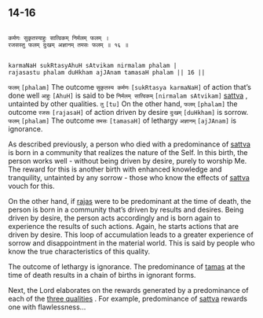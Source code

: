 ## 14-16


```shloka-sa

कर्मणः सुकृतस्याहुः सात्विकम् निर्मलम् फलम् ।
रजसस्तु फलम् दुःखम् अज्ञानम् तमसः फलम् ॥ १६ ॥

```
```shloka-sa-hk

karmaNaH sukRtasyAhuH sAtvikam nirmalam phalam |
rajasastu phalam duHkham ajJAnam tamasaH phalam || 16 ||

```
`फलम्` `[phalam]` The outcome `सुकृतस्य कर्मणः` `[sukRtasya karmaNaH]` of action that’s done well `आहुः` `[AhuH]` is said to be `निर्मलम् सात्विकम्` `[nirmalam sAtvikam]` [sattva](sattva)
, untainted by other qualities. `तु` `[tu]` On the other hand, `फलम्` `[phalam]` the outcome `रजसः` `[rajasaH]` of action driven by desire `दुःखम्` `[duHkham]` is sorrow. `फलम्` `[phalam]` The outcome `तमसः` `[tamasaH]` of lethargy `अज्ञानम्` `[ajJAnam]` is ignorance.

As described previously, a person who died with a predominance of 
[sattva](sattva)
 is born in a community that realizes the nature of the Self. In this birth, the person works well - without being driven by desire, purely to worship Me. The reward for this is another birth with enhanced knowledge and tranquility, untainted by any sorrow - those who know the effects of 
[sattva](sattva)
 vouch for this.

On the other hand, if 
[rajas](rajas)
 were to be predominant at the time of death, the person is born in a community that’s driven by results and desires. Being driven by desire, the person acts accordingly and is born again to experience the results of such actions. Again, he starts actions that are driven by desire. This loop of accumulation leads to a greater experience of sorrow and disappointment in the material world. This is said by people who know the true characteristics of this quality.

The outcome of lethargy is ignorance. The predominance of 
[tamas](tamas)
 at the time of death results in a chain of births in ignorant forms.

Next, the Lord elaborates on the rewards generated by a predominance of each of the 
[three qualities](satva_rajas_tamas)
. For example, predominance of 
[sattva](sattva)
 rewards one with flawlessness...


